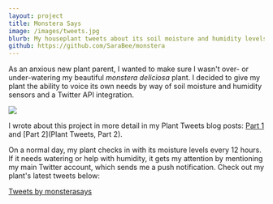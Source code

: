 ```yaml
---
layout: project
title: Monstera Says
image: /images/tweets.jpg
blurb: My houseplant tweets about its soil moisture and humidity levels several times daily.
github: https://github.com/SaraBee/monstera
---
```

As an anxious new plant parent, I wanted to make sure I wasn't over- or
under-watering my beautiful *monstera deliciosa* plant. I decided to give my
plant the ability to voice its own needs by way of soil moisture and humidity
sensors and a Twitter API integration.

![](http://sarabee.github.io/images/arduino.jpg)

I wrote about this project in more detail in my Plant Tweets blog posts: [Part
1](/2020/04/19/plant-tweets-part-1/) and [Part 2](Plant Tweets,
Part 2).

On a normal day, my plant checks in with its moisture levels every 12 hours.
If it needs watering or help with humidity, it gets my attention by mentioning
my main Twitter account, which sends me a push notification. Check out my
plant's latest tweets below:

<a class="twitter-timeline" data-lang="en" data-width="480" data-height="480"
data-dnt="true" data-theme="dark"
href="https://twitter.com/monsterasays?ref_src=twsrc%5Etfw">Tweets by
monsterasays</a> <script async src="https://platform.twitter.com/widgets.js"
charset="utf-8"></script>

